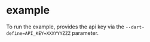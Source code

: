 # example

To run the example, provides the api key via the `--dart-define=API_KEY=XXXYYYZZZ` parameter.
